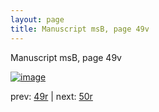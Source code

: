 ```yaml
---
layout: page
title: Manuscript msB, page 49v
---
```


Manuscript msB, page 49v

[![image](http://www.homermultitext.org/iipsrv?OBJ=IIP,1.0&FIF=/project/homer/pyramidal/deepzoom/hmt/vbbifolio/v1/vb_49v_50r.tif&WID=100&CVT=JPEG)](http://www.homermultitext.org/ict2/?urn=urn:cite2:hmt:vbbifolio.v1:vb_49v_50r)

prev:  [49r](../49r) | next:  [50r](../50r)

